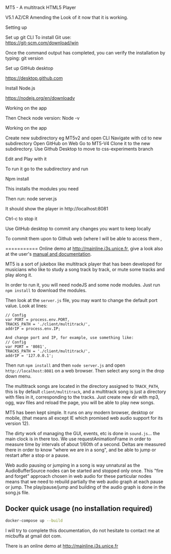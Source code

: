 MT5 - A multitrack HTML5 Player


V5.1 AZ/CR Amending the Look of it now that it is working. 


Setting up

Set up git CLI
To install Git use:  
https://git-scm.com/download/win

Once the command output has completed, you can verify the installation by typing: 
git version 

Set up GitHub desktop

https://desktop.github.com

Install Node.js

https://nodejs.org/en/downloadv

Working on the app

Then Check node version:
Node -v

Working on the app

Create new subdirectory eg MT5v2 and open CLI
Navigate with cd to new subdirectory 
Open GitHub on Web
Go to MT5-V4 
Clone it to the new subdirectory.
Use Github Desktop to move to css-experiments branch 

Edit and Play with it 

To run it  go to the subdirectory and run

Npm install 

This installs the modules you need 

Then run:  node server.js

It should show the player in  http://localhost:8081

Ctrl-c to stop it

Use  GitHub desktop to commit any changes you want to keep locally

To commit them upon to Github web (where I will be able to access them , 




===========
Online demo at http://mainline.i3s.unice.fr, give a look also at the user's [manual and documentation](http://miageprojet2.unice.fr/Intranet_de_Michel_Buffa/MT5%2c_multitrack_player_for_musicians).

MT5 is a sort of jukebox like multitrack player that has been developed for musicians who like to study a song track by track, or mute some tracks and play along it.

In order to run it, you will need nodeJS and some node modules. Just run `npm install` to download the modules.

Then look at the `server.js` file, you may want to change the default port value. Look at lines:

```
// Config
var PORT = process.env.PORT,
TRACKS_PATH = './client/multitrack/',
addrIP = process.env.IP;

And change port and IP, for example, use something like:
// Config
var PORT = '8081',
TRACKS_PATH = './client/multitrack/',
addrIP = '127.0.0.1';
```

Then run `npm install` and then `node server.js` and open `http://localhost:8081` on a web browser. Then select any song in the drop down menu.

The multitrack songs are located in the directory assigned to `TRACK_PATH`, this is by default `client/multitrack`, and a multitrack song is just a directory with files in it, corresponding to the tracks. Just create new dir with mp3, ogg, wav files and reload the page, you will be able to play new songs.

MT5 has been kept simple. It runs on any modern browser, desktop or mobile, (that means all except IE which promised web audio support for its version 12).

The dirty work of managing the GUI, events, etc is done in `sound.js`... the main clock is in there too. We use requestAnimationFrame in order to measure time by intervals of about 1/60th of a second. Deltas are measured there in order to know "where we are in a song", and be able to jump or restart after a stop or a pause.

Web audio pausing or jumping in a song is way unnatural as the AudioBufferSource nodes can be started and stopped only once. This "fire and forget" approach chosen in web audio for these particular nodes means that we need to rebuild partially the web audio graph at each pause or jump. The play/pause/jump and building of the audio graph is done in the song.js file.

Docker quick usage (no installation required)
-----------

```bash
docker-compose up --build
```

I will try to complete this documentation, do not hesitate to contact me at micbuffa at gmail dot com.

There is an online demo at http://mainline.i3s.unice.fr
